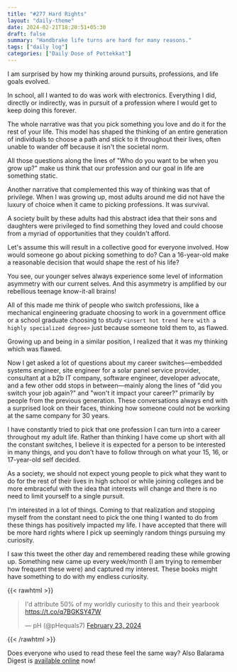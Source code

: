 ```yaml
---
title: "#277 Hard Rights"
layout: "daily-theme"
date: 2024-02-21T18:20:51+05:30
draft: false
summary: "Handbrake life turns are hard for many reasons."
tags: ["daily log"]
categories: ["Daily Dose of Pottekkat"]
---
```


I am surprised by how my thinking around pursuits, professions, and life goals evolved.

In school, all I wanted to do was work with electronics. Everything I did, directly or indirectly, was in pursuit of a profession where I would get to keep doing this forever.

The whole narrative was that you pick something you love and do it for the rest of your life. This model has shaped the thinking of an entire generation of individuals to choose a path and stick to it throughout their lives, often unable to wander off because it isn't the societal norm.

All those questions along the lines of "Who do you want to be when you grow up?" make us think that our profession and our goal in life are something static.

Another narrative that complemented this way of thinking was that of privilege. When I was growing up, most adults around me did not have the luxury of choice when it came to picking professions. It was survival.

A society built by these adults had this abstract idea that their sons and daughters were privileged to find something they loved and could choose from a myriad of opportunities that they couldn't afford.

Let's assume this will result in a collective good for everyone involved. How would someone go about picking something to do? Can a 16-year-old make a reasonable decision that would shape the rest of his life?

You see, our younger selves always experience some level of information asymmetry with our current selves. And this asymmetry is amplified by our rebellious teenage know-it-all brains!

All of this made me think of people who switch professions, like a mechanical engineering graduate choosing to work in a government office or a school graduate choosing to study `<insert hot trend here with a highly specialized degree>` just because someone told them to, as flawed.

Growing up and being in a similar position, I realized that it was my thinking which was flawed.

Now I get asked a lot of questions about my career switches—embedded systems engineer, site engineer for a solar panel service provider, consultant at a b2b IT company, software engineer, developer advocate, and a few other odd stops in between—mainly along the lines of "did you switch your job again?" and "won't it impact your career?" primarily by people from the previous generation. These conversations always end with a surprised look on their faces, thinking how someone could not be working at the same company for 30 years.

I have constantly tried to pick that one profession I can turn into a career throughout my adult life. Rather than thinking I have come up short with all the constant switches, I believe it is expected for a person to be interested in many things, and you don't have to follow through on what your 15, 16, or 17-year-old self decided.

As a society, we should not expect young people to pick what they want to do for the rest of their lives in high school or while joining colleges and be more embraceful with the idea that interests will change and there is no need to limit yourself to a single pursuit.

I'm interested in a lot of things. Coming to that realization and stopping myself from the constant need to pick the one thing I wanted to do from these things has positively impacted my life. I have accepted that there will be more hard rights where I pick up seemingly random things pursuing my curiosity.

I saw this tweet the other day and remembered reading these while growing up. Something new came up every week/month (I am trying to remember how frequent these were) and captured my interest. These books might have something to do with my endless curiosity.

{{< rawhtml >}}
<blockquote class="twitter-tweet"><p lang="en" dir="ltr">I&#39;d attribute 50% of my worldly curiosity to this and their yearbook <a href="https://t.co/q7BGKSY47W">https://t.co/q7BGKSY47W</a></p>&mdash; pH (@pHequals7) <a href="https://twitter.com/pHequals7/status/1760994548883595423?ref_src=twsrc%5Etfw">February 23, 2024</a></blockquote> <script async src="https://platform.twitter.com/widgets.js" charset="utf-8"></script>
{{< /rawhtml >}}

Does everyone who used to read these feel the same way? Also Balarama Digest is [available online](https://ebalaramadigest.manoramaonline.com/UI/home.aspx) now!
